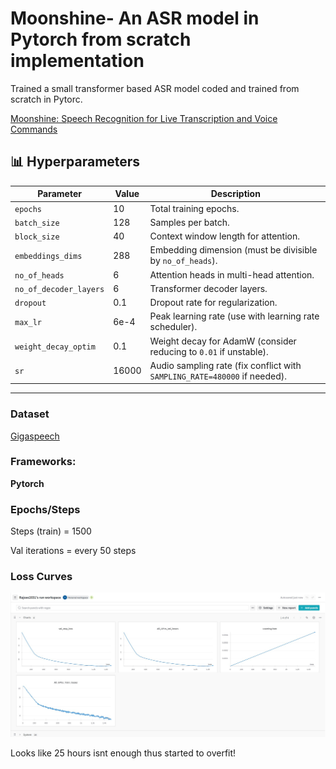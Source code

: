 

# Moonshine- An ASR model in Pytorch from scratch implementation

Trained a small transformer based ASR model coded and trained from scratch in Pytorc.

[Moonshine: Speech Recognition for Live Transcription and Voice Commands](https://arxiv.org/pdf/2410.15608)


## 📊 Hyperparameters
| Parameter                | Value      | Description                                                                 |
|--------------------------|------------|-----------------------------------------------------------------------------|
| `epochs`                 | 10         | Total training epochs.                                                      |
| `batch_size`             | 128        | Samples per batch.                                                          |
| `block_size`             | 40         | Context window length for attention.                                        |
| `embeddings_dims`        | 288        | Embedding dimension (must be divisible by `no_of_heads`).                   |
| `no_of_heads`            | 6          | Attention heads in multi-head attention.                                    |
| `no_of_decoder_layers`   | 6          | Transformer decoder layers.                                                 |
| `dropout`                | 0.1        | Dropout rate for regularization.                                            |
| `max_lr`                 | 6e-4       | Peak learning rate (use with learning rate scheduler).                      |
| `weight_decay_optim`     | 0.1        | Weight decay for AdamW (consider reducing to `0.01` if unstable).           |
| `sr`                     | 16000      | Audio sampling rate (fix conflict with `SAMPLING_RATE=480000` if needed).   |

---

### Dataset

[Gigaspeech](https://huggingface.co/datasets/speechcolab/gigaspeech) 


### Frameworks:
**Pytorch**


### Epochs/Steps
Steps (train) = 1500

Val iterations = every 50 steps


### Loss Curves

![Train and Val loss curves](images/loss_curves.jpg)

Looks like 25 hours isnt enough thus started to overfit!



